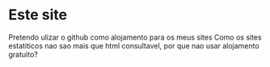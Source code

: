 # Este site
Pretendo ulizar o github como alojamento para os meus sites
Como os sites estatiticos nao sao mais que html consultavel, por que nao usar alojamento gratuito?
